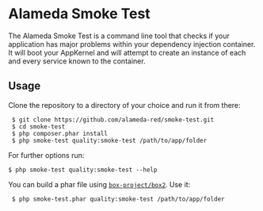 Alameda Smoke Test
==================

The Alameda Smoke Test is a command line tool that checks if your
application has major problems within your dependency injection
container. It will boot your AppKernel and will attempt to create
an instance of each and every service known to the container.

Usage
-----

Clone the repository to a directory of your choice and run it from there:

     $ git clone https://github.com/alameda-red/smoke-test.git
     $ cd smoke-test
     $ php composer.phar install
     $ php smoke-test quality:smoke-test /path/to/app/folder

For further options run:

    $ php smoke-test quality:smoke-test --help

You can build a phar file using [`box-project/box2`][1]. Use it:

     $ php smoke-test.phar quality:smoke-test /path/to/app/folder

[1]: https://github.com/box-project/box2
